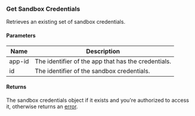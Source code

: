 ### Get Sandbox Credentials
Retrieves an existing set of sandbox credentials.

#### Parameters

<table>
    <thead>
        <tr>
            <th>Name</th>
            <th>Description</th>
        </tr>
    </thead>
    <tbody>
        <tr>
            <td>app-id</td>
            <td>The identifier of the app that has the credentials.</td>
        </tr>
        <tr>
            <td>id</td>
            <td>The identifier of the sandbox credentials.</td>
        </tr>
    </tbody>
</table>

#### Returns

The sandbox credentials object if it exists and you're authorized to access it, otherwise returns an [error](index.html?doc=reference-manual#errors).


